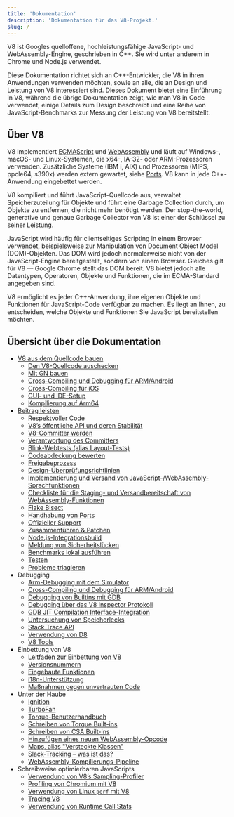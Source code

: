 ```yaml
---
title: 'Dokumentation'
description: 'Dokumentation für das V8-Projekt.'
slug: /
---
```

V8 ist Googles quelloffene, hochleistungsfähige JavaScript- und WebAssembly-Engine, geschrieben in C++. Sie wird unter anderem in Chrome und Node.js verwendet.

Diese Dokumentation richtet sich an C++-Entwickler, die V8 in ihren Anwendungen verwenden möchten, sowie an alle, die an Design und Leistung von V8 interessiert sind. Dieses Dokument bietet eine Einführung in V8, während die übrige Dokumentation zeigt, wie man V8 in Code verwendet, einige Details zum Design beschreibt und eine Reihe von JavaScript-Benchmarks zur Messung der Leistung von V8 bereitstellt.

## Über V8

V8 implementiert <a href="https://tc39.es/ecma262/">ECMAScript</a> und <a href="https://webassembly.github.io/spec/core/">WebAssembly</a> und läuft auf Windows-, macOS- und Linux-Systemen, die x64-, IA-32- oder ARM-Prozessoren verwenden. Zusätzliche Systeme (IBM i, AIX) und Prozessoren (MIPS, ppcle64, s390x) werden extern gewartet, siehe [Ports](/ports). V8 kann in jede C++-Anwendung eingebettet werden.

V8 kompiliert und führt JavaScript-Quellcode aus, verwaltet Speicherzuteilung für Objekte und führt eine Garbage Collection durch, um Objekte zu entfernen, die nicht mehr benötigt werden. Der stop-the-world, generative und genaue Garbage Collector von V8 ist einer der Schlüssel zu seiner Leistung.

JavaScript wird häufig für clientseitiges Scripting in einem Browser verwendet, beispielsweise zur Manipulation von Document Object Model (DOM)-Objekten. Das DOM wird jedoch normalerweise nicht von der JavaScript-Engine bereitgestellt, sondern von einem Browser. Gleiches gilt für V8 — Google Chrome stellt das DOM bereit. V8 bietet jedoch alle Datentypen, Operatoren, Objekte und Funktionen, die im ECMA-Standard angegeben sind.

V8 ermöglicht es jeder C++-Anwendung, ihre eigenen Objekte und Funktionen für JavaScript-Code verfügbar zu machen. Es liegt an Ihnen, zu entscheiden, welche Objekte und Funktionen Sie JavaScript bereitstellen möchten.

## Übersicht über die Dokumentation

- [V8 aus dem Quellcode bauen](/build)
    - [Den V8-Quellcode auschecken](/source-code)
    - [Mit GN bauen](/build-gn)
    - [Cross-Compiling und Debugging für ARM/Android](/cross-compile-arm)
    - [Cross-Compiling für iOS](/cross-compile-ios)
    - [GUI- und IDE-Setup](/ide-setup)
    - [Kompilierung auf Arm64](/compile-arm64)
- [Beitrag leisten](/contribute)
    - [Respektvoller Code](/respectful-code)
    - [V8’s öffentliche API und deren Stabilität](/api)
    - [V8-Committer werden](/become-committer)
    - [Verantwortung des Committers](/committer-responsibility)
    - [Blink-Webtests (alias Layout-Tests)](/blink-layout-tests)
    - [Codeabdeckung bewerten](/evaluate-code-coverage)
    - [Freigabeprozess](/release-process)
    - [Design-Überprüfungsrichtlinien](/design-review-guidelines)
    - [Implementierung und Versand von JavaScript-/WebAssembly-Sprachfunktionen](/feature-launch-process)
    - [Checkliste für die Staging- und Versandbereitschaft von WebAssembly-Funktionen](/wasm-shipping-checklist)
    - [Flake Bisect](/flake-bisect)
    - [Handhabung von Ports](/ports)
    - [Offizieller Support](/official-support)
    - [Zusammenführen & Patchen](/merge-patch)
    - [Node.js-Integrationsbuild](/node-integration)
    - [Meldung von Sicherheitslücken](/security-bugs)
    - [Benchmarks lokal ausführen](/benchmarks)
    - [Testen](/test)
    - [Probleme triagieren](/triage-issues)
- Debugging
    - [Arm-Debugging mit dem Simulator](/debug-arm)
    - [Cross-Compiling und Debugging für ARM/Android](/cross-compile-arm)
    - [Debugging von Builtins mit GDB](/gdb)
    - [Debugging über das V8 Inspector Protokoll](/inspector)
    - [GDB JIT Compilation Interface-Integration](/gdb-jit)
    - [Untersuchung von Speicherlecks](/memory-leaks)
    - [Stack Trace API](/stack-trace-api)
    - [Verwendung von D8](/d8)
    - [V8 Tools](https://v8.dev/tools)
- Einbettung von V8
    - [Leitfaden zur Einbettung von V8](/embed)
    - [Versionsnummern](/version-numbers)
    - [Eingebaute Funktionen](/builtin-functions)
    - [i18n-Unterstützung](/i18n)
    - [Maßnahmen gegen unvertrauten Code](/untrusted-code-mitigations)
- Unter der Haube
    - [Ignition](/ignition)
    - [TurboFan](/turbofan)
    - [Torque-Benutzerhandbuch](/torque)
    - [Schreiben von Torque Built-ins](/torque-builtins)
    - [Schreiben von CSA Built-ins](/csa-builtins)
    - [Hinzufügen eines neuen WebAssembly-Opcode](/webassembly-opcode)
    - [Maps, alias "Versteckte Klassen"](/hidden-classes)
    - [Slack-Tracking – was ist das?](/blog/slack-tracking)
    - [WebAssembly-Kompilierungs-Pipeline](/wasm-compilation-pipeline)
- Schreibweise optimierbaren JavaScripts
    - [Verwendung von V8’s Sampling-Profiler](/profile)
    - [Profiling von Chromium mit V8](/profile-chromium)
    - [Verwendung von Linux `perf` mit V8](/linux-perf)
    - [Tracing V8](/trace)
    - [Verwendung von Runtime Call Stats](/rcs)
